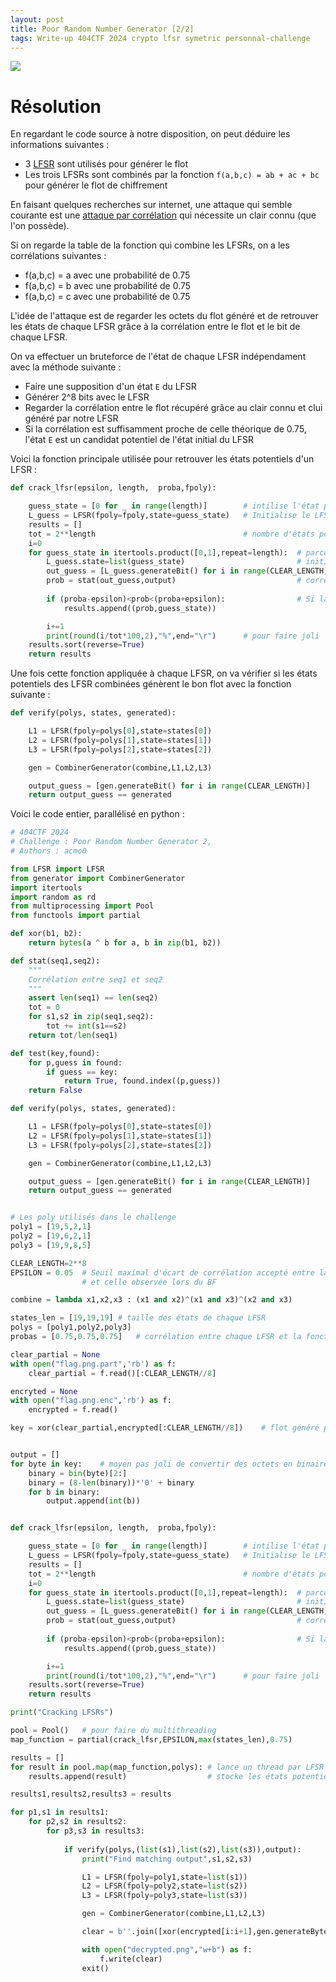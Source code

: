 ```yaml
---
layout: post
title: Poor Random Number Generator [2/2]
tags: Write-up 404CTF 2024 crypto lfsr symetric personnal-challenge
---
```

![](https://acmo0.github.io/assets/img/prng2_screenshot.png)

# Résolution

En regardant le code source à notre disposition, on peut déduire les informations suivantes :
- 3 [LFSR](https://fr.wikipedia.org/wiki/Registre_%C3%A0_d%C3%A9calage_%C3%A0_r%C3%A9troaction_lin%C3%A9aire) sont utilisés pour générer le flot
- Les trois LFSRs sont combinés par la fonction `f(a,b,c) = ab + ac + bc` pour générer le flot de chiffrement

En faisant quelques recherches sur internet, une attaque qui semble courante est une [attaque par corrélation](https://en.wikipedia.org/wiki/Correlation_attack) qui nécessite un clair connu (que l'on possède).

Si on regarde la table de la fonction qui combine les LFSRs, on a les corrélations suivantes :
- f(a,b,c) = a avec une probabilité de 0.75
- f(a,b,c) = b avec une probabilité de 0.75
- f(a,b,c) = c avec une probabilité de 0.75

L'idée de l'attaque est de regarder les octets du flot généré et de retrouver les états de chaque LFSR grâce à la corrélation entre le flot et le bit de chaque LFSR.

On va effectuer un bruteforce de l'état de chaque LFSR indépendament avec la méthode suivante :
- Faire une supposition d'un état `E` du LFSR
- Générer 2^8 bits avec le LFSR
- Regarder la corrélation entre le flot récupéré grâce au clair connu et clui généré par notre LFSR
- Si la corrélation est suffisamment proche de celle théorique de 0.75, l'état `E` est un candidat potentiel de l'état initial du LFSR

Voici la fonction principale utilisée pour retrouver les états potentiels d'un LFSR :
```python
def crack_lfsr(epsilon, length,  proba,fpoly):

	guess_state = [0 for _ in range(length)]		# intilise l'état pour un BF
	L_guess = LFSR(fpoly=fpoly,state=guess_state)	# Initialise le LFSR
	results = []
	tot = 2**length  								# nombre d'états potentiels
	i=0
	for guess_state in itertools.product([0,1],repeat=length):	# parcours tous les états potentiels
		L_guess.state=list(guess_state)							# initialise le LFSR avec l'état potentiel
		out_guess = [L_guess.generateBit() for i in range(CLEAR_LENGTH)]	# génère le flot de sortie du LFSR
		prob = stat(out_guess,output)							# corrélation entre le flot du challenge et du LFSR qu'on BF
		
		if (proba-epsilon)<prob<(proba+epsilon):				# Si la proba est suffisament proche (à un seuil epsilon qu'on choisi)
			results.append((prob,guess_state))

		i+=1
		print(round(i/tot*100,2),"%",end="\r")		# pour faire joli
	results.sort(reverse=True)
	return results
```

Une fois cette fonction appliquée à chaque LFSR, on va vérifier si les états potentiels des LFSR combinées génèrent le bon flot avec la fonction suivante :
```python
def verify(polys, states, generated):

	L1 = LFSR(fpoly=polys[0],state=states[0])
	L2 = LFSR(fpoly=polys[1],state=states[1])
	L3 = LFSR(fpoly=polys[2],state=states[2])

	gen = CombinerGenerator(combine,L1,L2,L3)

	output_guess = [gen.generateBit() for i in range(CLEAR_LENGTH)]
	return output_guess == generated
```

Voici le code entier, parallélisé en python :
```python
# 404CTF 2024
# Challenge : Poor Random Number Generator 2,  
# Authors : acmo0

from LFSR import LFSR
from generator import CombinerGenerator
import itertools
import random as rd
from multiprocessing import Pool
from functools import partial

def xor(b1, b2):
	return bytes(a ^ b for a, b in zip(b1, b2))

def stat(seq1,seq2):
	"""
	Corrélation entre seq1 et seq2
	"""
	assert len(seq1) == len(seq2)
	tot = 0
	for s1,s2 in zip(seq1,seq2):
		tot += int(s1==s2)
	return tot/len(seq1)

def test(key,found):
	for p,guess in found:
		if guess == key:
			return True, found.index((p,guess))
	return False

def verify(polys, states, generated):

	L1 = LFSR(fpoly=polys[0],state=states[0])
	L2 = LFSR(fpoly=polys[1],state=states[1])
	L3 = LFSR(fpoly=polys[2],state=states[2])

	gen = CombinerGenerator(combine,L1,L2,L3)

	output_guess = [gen.generateBit() for i in range(CLEAR_LENGTH)]
	return output_guess == generated


# Les poly utilisés dans le challenge
poly1 = [19,5,2,1]
poly2 = [19,6,2,1]
poly3 = [19,9,8,5]

CLEAR_LENGTH=2**8
EPSILON = 0.05	# Seuil maximal d'écart de corrélation accepté entre la valeur théorique
				# et celle observée lors du BF

combine = lambda x1,x2,x3 : (x1 and x2)^(x1 and x3)^(x2 and x3)

states_len = [19,19,19]	# taille des états de chaque LFSR
polys = [poly1,poly2,poly3]
probas = [0.75,0.75,0.75]	# corrélation entre chaque LFSR et la fonction de combinaison

clear_partial = None
with open("flag.png.part",'rb') as f:
	clear_partial = f.read()[:CLEAR_LENGTH//8]

encryted = None
with open("flag.png.enc",'rb') as f:
	encrypted = f.read()

key = xor(clear_partial,encrypted[:CLEAR_LENGTH//8])	# flot généré par le challenge


output = []
for byte in key:	# moyen pas joli de convertir des octets en binaire
	binary = bin(byte)[2:]
	binary = (8-len(binary))*'0' + binary
	for b in binary:
		output.append(int(b))


def crack_lfsr(epsilon, length,  proba,fpoly):

	guess_state = [0 for _ in range(length)]		# intilise l'état pour un BF
	L_guess = LFSR(fpoly=fpoly,state=guess_state)	# Initialise le LFSR
	results = []
	tot = 2**length  								# nombre d'états potentiels
	i=0
	for guess_state in itertools.product([0,1],repeat=length):	# parcours tous les états potentiels
		L_guess.state=list(guess_state)							# initialise le LFSR avec l'état potentiel
		out_guess = [L_guess.generateBit() for i in range(CLEAR_LENGTH)]	# génère le flot de sortie du LFSR
		prob = stat(out_guess,output)							# corrélation entre le flot du challenge et du LFSR qu'on BF
		
		if (proba-epsilon)<prob<(proba+epsilon):				# Si la proba est suffisament proche (à un seuil epsilon qu'on choisi)
			results.append((prob,guess_state))

		i+=1
		print(round(i/tot*100,2),"%",end="\r")		# pour faire joli
	results.sort(reverse=True)
	return results

print("Cracking LFSRs")

pool = Pool()	# pour faire du multithreading
map_function = partial(crack_lfsr,EPSILON,max(states_len),0.75)

results = []
for result in pool.map(map_function,polys):	# lance un thread par LFSR
	results.append(result)					# stocke les états potentiels

results1,results2,results3 = results

for p1,s1 in results1:
	for p2,s2 in results2:
		for p3,s3 in results3:
			
			if verify(polys,(list(s1),list(s2),list(s3)),output):
				print("Find matching output",s1,s2,s3)

				L1 = LFSR(fpoly=poly1,state=list(s1))
				L2 = LFSR(fpoly=poly2,state=list(s2))
				L3 = LFSR(fpoly=poly3,state=list(s3))

				gen = CombinerGenerator(combine,L1,L2,L3)

				clear = b''.join([xor(encrypted[i:i+1],gen.generateByte()) for i in range(len(encrypted))])	# déchiffre le fichier chiffré

				with open("decrypted.png","w+b") as f:
					f.write(clear)
				exit()
```